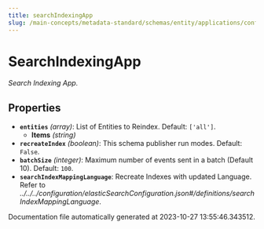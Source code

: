```yaml
---
title: searchIndexingApp
slug: /main-concepts/metadata-standard/schemas/entity/applications/configuration/searchindexingapp
---
```


# SearchIndexingApp

*Search Indexing App.*

## Properties

- **`entities`** *(array)*: List of Entities to Reindex. Default: `['all']`.
  - **Items** *(string)*
- **`recreateIndex`** *(boolean)*: This schema publisher run modes. Default: `False`.
- **`batchSize`** *(integer)*: Maximum number of events sent in a batch (Default 10). Default: `100`.
- **`searchIndexMappingLanguage`**: Recreate Indexes with updated Language. Refer to *../../../configuration/elasticSearchConfiguration.json#/definitions/searchIndexMappingLanguage*.


Documentation file automatically generated at 2023-10-27 13:55:46.343512.
